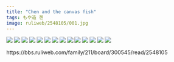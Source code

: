 ```yaml
---
title: "Chen and the canvas fish"
tags: もや造 첸
image: ruliweb/2548105/001.jpg
---
```

<img src="{{ site.nasurl }}/ruliweb/2548105/001.jpg"/>
<img src="{{ site.nasurl }}/ruliweb/2548105/002.jpg"/>
<img src="{{ site.nasurl }}/ruliweb/2548105/003.jpg"/>
<img src="{{ site.nasurl }}/ruliweb/2548105/004.jpg"/>
<img src="{{ site.nasurl }}/ruliweb/2548105/005.jpg"/>
<img src="{{ site.nasurl }}/ruliweb/2548105/006.jpg"/>
<img src="{{ site.nasurl }}/ruliweb/2548105/007.jpg"/>
<img src="{{ site.nasurl }}/ruliweb/2548105/008.jpg"/>
<img src="{{ site.nasurl }}/ruliweb/2548105/009.jpg"/>
<img src="{{ site.nasurl }}/ruliweb/2548105/010.jpg"/>
<img src="{{ site.nasurl }}/ruliweb/2548105/011.jpg"/>
<img src="{{ site.nasurl }}/ruliweb/2548105/012.jpg"/>
<img src="{{ site.nasurl }}/ruliweb/2548105/013.jpg"/>
<img src="{{ site.nasurl }}/ruliweb/2548105/014.jpg"/>
<br/>
<p id="refer">https://bbs.ruliweb.com/family/211/board/300545/read/2548105</p>
